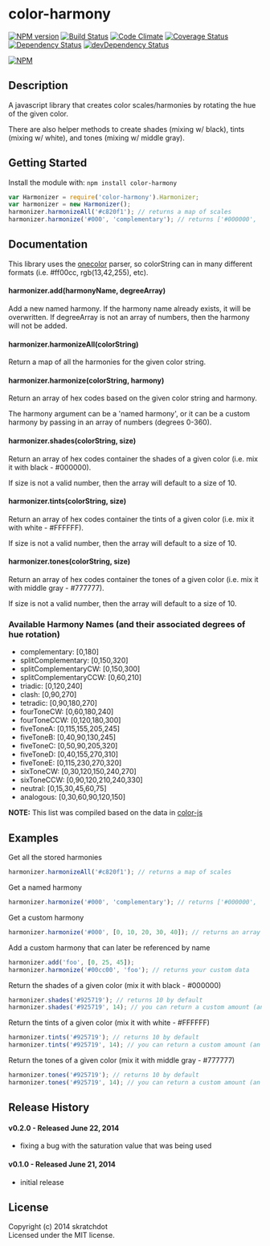# color-harmony

[![NPM version](https://badge.fury.io/js/color-harmony.svg)](http://badge.fury.io/js/color-harmony)
[![Build Status](https://travis-ci.org/skratchdot/color-harmony.png?branch=master)](https://travis-ci.org/skratchdot/color-harmony)
[![Code Climate](https://codeclimate.com/github/skratchdot/color-harmony.png)](https://codeclimate.com/github/skratchdot/color-harmony)
[![Coverage Status](https://coveralls.io/repos/skratchdot/color-harmony/badge.png)](https://coveralls.io/r/skratchdot/color-harmony)
[![Dependency Status](https://david-dm.org/skratchdot/color-harmony.svg)](https://david-dm.org/skratchdot/color-harmony)
[![devDependency Status](https://david-dm.org/skratchdot/color-harmony/dev-status.svg)](https://david-dm.org/skratchdot/color-harmony#info=devDependencies)

[![NPM](https://nodei.co/npm/color-harmony.png)](https://npmjs.org/package/color-harmony)


## Description

A javascript library that creates color scales/harmonies by rotating the hue of the given color.

There are also helper methods to create shades (mixing w/ black), tints (mixing w/ white), and
tones (mixing w/ middle gray).


## Getting Started

Install the module with: `npm install color-harmony`

```javascript
var Harmonizer = require('color-harmony').Harmonizer;
var harmonizer = new Harmonizer();
harmonizer.harmonizeAll('#c820f1'); // returns a map of scales
harmonizer.harmonize('#000', 'complementary'); // returns ['#000000', '#ffffff']
```


## Documentation

This library uses the [onecolor](https://github.com/One-com/one-color) parser,
so colorString can in many different formats (i.e. #ff00cc, rgb(13,42,255), etc).

#### harmonizer.add(harmonyName, degreeArray)

Add a new named harmony. If the harmony name already exists, it will
be overwritten.  If degreeArray is not an array of numbers, then the
harmony will not be added.

#### harmonizer.harmonizeAll(colorString)

Return a map of all the harmonies for the given color string.

#### harmonizer.harmonize(colorString, harmony)

Return an array of hex codes based on the given color string and harmony.

The harmony argument can be a 'named harmony', or it can be a custom harmony
by passing in an array of numbers (degrees 0-360).

#### harmonizer.shades(colorString, size)

Return an array of hex codes container the shades of a given color (i.e. mix it with black - #000000).

If size is not a valid number, then the array will default to a size of 10.

#### harmonizer.tints(colorString, size)

Return an array of hex codes container the tints of a given color (i.e. mix it with white - #FFFFFF).

If size is not a valid number, then the array will default to a size of 10.

#### harmonizer.tones(colorString, size)

Return an array of hex codes container the tones of a given color (i.e. mix it with middle gray - #777777).

If size is not a valid number, then the array will default to a size of 10.

### Available Harmony Names (and their associated degrees of hue rotation)

- complementary: [0,180]
- splitComplementary: [0,150,320]
- splitComplementaryCW: [0,150,300]
- splitComplementaryCCW: [0,60,210]
- triadic: [0,120,240]
- clash: [0,90,270]
- tetradic: [0,90,180,270]
- fourToneCW: [0,60,180,240]
- fourToneCCW: [0,120,180,300]
- fiveToneA: [0,115,155,205,245]
- fiveToneB: [0,40,90,130,245]
- fiveToneC: [0,50,90,205,320]
- fiveToneD: [0,40,155,270,310]
- fiveToneE: [0,115,230,270,320]
- sixToneCW: [0,30,120,150,240,270]
- sixToneCCW: [0,90,120,210,240,330]
- neutral: [0,15,30,45,60,75]
- analogous: [0,30,60,90,120,150]

**NOTE:** This list was compiled based on the data in [color-js](https://github.com/brehaut/color-js)


## Examples

Get all the stored harmonies
```javascript
harmonizer.harmonizeAll('#c820f1'); // returns a map of scales
```

Get a named harmony
```javascript
harmonizer.harmonize('#000', 'complementary'); // returns ['#000000', '#ffffff']
```

Get a custom harmony
```javascript
harmonizer.harmonize('#000', [0, 10, 20, 30, 40]); // returns an array of colors
```

Add a custom harmony that can later be referenced by name
```javascript
harmonizer.add('foo', [0, 25, 45]);
harmonizer.harmonize('#00cc00', 'foo'); // returns your custom data
```

Return the shades of a given color (mix it with black - #000000)
```javascript
harmonizer.shades('#925719'); // returns 10 by default
harmonizer.shades('#925719', 14); // you can return a custom amount (an array of 14)
```

Return the tints of a given color (mix it with white - #FFFFFF)
```javascript
harmonizer.tints('#925719'); // returns 10 by default
harmonizer.tints('#925719', 14); // you can return a custom amount (an array of 14)
```

Return the tones of a given color (mix it with middle gray - #777777)
```javascript
harmonizer.tones('#925719'); // returns 10 by default
harmonizer.tones('#925719', 14); // you can return a custom amount (an array of 14)
```


## Release History

#### v0.2.0 - Released June 22, 2014

- fixing a bug with the saturation value that was being used

#### v0.1.0 - Released June 21, 2014

- initial release


## License

Copyright (c) 2014 skratchdot  
Licensed under the MIT license.

